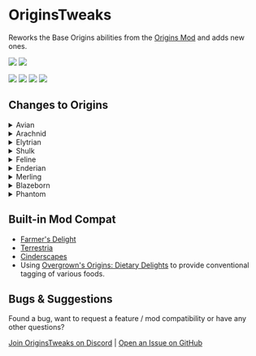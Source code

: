 # OriginsTweaks

Reworks the Base Origins abilities from the [Origins Mod](https://modrinth.com/mod/origins) and adds new ones.

<a href="https://modrinth.com/mod/originstweaks"><img src="https://img.shields.io/badge/Available_on-Modrinth-%2300AF5C?logo=modrinth&logoColor=%2300AF5C"></a>
<a href="https://github.com/ChromexUnderscore/OriginsTweaks"><img src="https://img.shields.io/badge/Available_on-GitHub-%23181717?logo=github&logoColor=%23181717"></a>

<img src=https://img.shields.io/badge/Required_Mods-gray>
<a href="https://modrinth.com/mod/origins"><img src="https://img.shields.io/badge/Origins-lightblue"></a>
<a href="https://modrinth.com/mod/pehkui"><img src="https://img.shields.io/badge/Pehkui-lightgray"></a>
<a href="https://modrinth.com/datapack/origins-dietary-delights"><img src="https://img.shields.io/badge/Origins%20Dietary%20Delights-green"></a>


## Changes to Origins

<details><summary>Avian</summary>

+ Avians can tame animals by using the primary action, and certain animals such as the fox will "trust" the avian.
+ Avians receive more drops from harvesting crops using a hoe, and have a chance to receive golden carrots, apples and glistering melons.
+ Glistering Melons are edible.
+ Slow falling can be toggled.

</details>

<details><summary>Arachnid</summary>

+ The Arachnid has a webshot ability built into Master of Webs.
  + The webshot is fired using the Primary Key, grappling towards whatever was hit within a range of 16 blocks.
  + Webshot and close combat Webbing require Silk Resource, which regenerates in 30 seconds.
+ Arachnids have a small chance to inflict 5 seconds of poison (~2 Hearts) on hit.
  + This replaces the webbing ability.
+ Arachnids are shorter and can fit into 1-block gaps when sneaking.
+ Climbing no longer slows down mining speed.
+ Fall damage is only taken after a fall greater than 16 Blocks.
+ Arachnids can craft 9 strings into cobweb and cobweb back into 9 string.
+ Cobwebs can be broken per hand and always return 9 string.

</details>

<details><summary>Elytrian</summary>

+ Elytrians can pick between vanilla rendering or a custom texture exclusive to their Elytra. A template is appended in modrinth and github releases.
+ Pressing the Primary Key will launch them to the sky or ascend if gliding.
  + Elytrians have limited stamina used for ascending and launching.
  + Heavy Armor (13+ Armor) weakens effects of the ascend / launch ability and costs more stamina.
  + 20 Armor prevents launch and ascend.
+ Players can right click an elytrian to mount them, but get kicked off if the elytrian crashes, gets hit by a projectile or kicks off the passenger using the secondary key.
  + Ability contributed by AnimGoated.

</details>

<details><summary>Shulk</summary>

+ Shulks have a base armor of 3. 
+ Sneaking grants up to 7 bonus defense, 1 bonus defense is lost and buildup is disabled for 30 seconds when taking a hit for over 3 hearts.

</details>

<details><summary>Feline</summary>

+ Claws deal increased base damage, but need to be sharpened using logs / wool > smooth stone > iron blocks > diamond blocks.
+ Felines jump higher without the need of sprinting.
+ Felines can leap by sneaking for a while and jumping, and even use walls for leaping.
+ The Feline breaks stone 50% slower when not under the effect of strength or using a pickaxe with efficiency. Some tough stone variants can't be broken without strength or efficiency.
+ Food made from Fish is more nourishing.
+ Night Vision is togglable.

</details>

<details><summary>Enderian</summary>

+ Height, eye height and reach are increased.
+ Enderians will dodge smaller projectiles on a cooldown.
+ Teleporting via pearl grants an invincibility window against suffocation.
+ Enderians can silk touch blocks if not holding any tools.

</details> 

<details><summary>Merling</summary>

+ Merlings can [craft tridents](https://cdn.modrinth.com/data/FRBxogjw/images/2d0819e26f5afce6716b9584f21c022b9175bc86.png).
+ Merlings now have a body moisture resource to manage in order to not dry out.
+ Projectile and Melee attacks with Tridents deal more damage if the Merling is underwater.
+ Merlings can dash underwater while swimming on a cooldown.
+ Merling's Natural Spawn point is located in ocean biomes.

</details>

<details><summary>Blazeborn</summary>

+ Burning Wrath has been reworked.
  + Pressing the Primary Key catches the Blazeborn on Fire for 30 seconds.
  + Can light Campfires, Fuel Furnei and Brewing stands when on fire.
+ Blazeborns can shoot a burst of 3 Fireballs.

</details>

<details><summary>Phantom</summary>

+ Phantoms cannot sprint while phasing; phasing up and down is now smoother.
+ Phantom Form and phasing uses a soul energy resource instead of hunger.
  + Regenerates naturally, but can be accelerated by killing mobs or being near soul fire.
+ Golden items and blocks have a repelling effect on phantoms.
  + Can't eat golden food.
  + Can't wear golden Armor.
  + Golden tools are useless.
  + Can't phase through pure golden blocks.
+ Phantoms can sense entities in a 32 block radius for 10 seconds.

</details>

## Built-in Mod Compat

+ [Farmer's Delight](https://modrinth.com/mod/farmers-delight-fabric)
+ [Terrestria](https://modrinth.com/mod/terrestria)
+ [Cinderscapes](https://modrinth.com/mod/cinderscapes)
+ Using [Overgrown's Origins: Dietary Delights](https://modrinth.com/datapack/origins-dietary-delights) to provide conventional tagging of various foods.

## Bugs & Suggestions

Found a bug, want to request a feature / mod compatibility or have any other questions?

[Join OriginsTweaks on Discord](https://discord.gg/Su7tqDmUTu) | [Open an Issue on GitHub](https://github.com/ChromexUnderscore/OriginsTweaks/issues)
